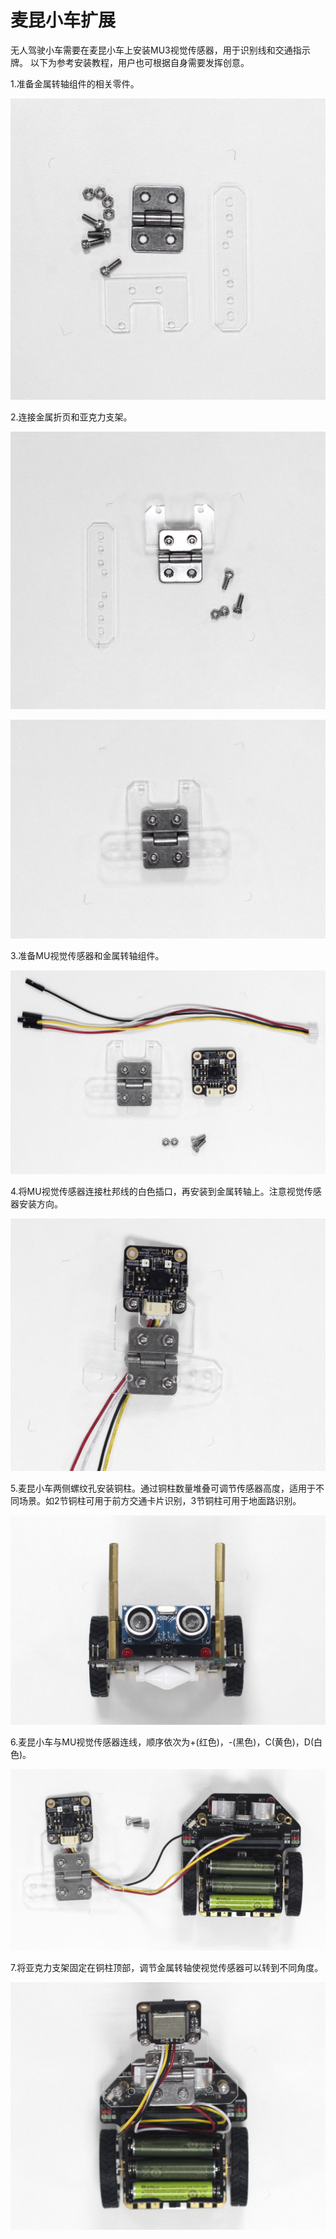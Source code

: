 # 麦昆小车扩展

无人驾驶小车需要在麦昆小车上安装MU3视觉传感器，用于识别线和交通指示牌。
以下为参考安装教程，用户也可根据自身需要发挥创意。

1.准备金属转轴组件的相关零件。

![](./images/maqueenExtended/1.jpg)

2.连接金属折页和亚克力支架。

![](./images/maqueenExtended/2.jpg)

![](./images/maqueenExtended/3.jpg)

3.准备MU视觉传感器和金属转轴组件。

![](./images/maqueenExtended/4.jpg)

4.将MU视觉传感器连接杜邦线的白色插口，再安装到金属转轴上。注意视觉传感器安装方向。

![](./images/maqueenExtended/5.jpg)

5.麦昆小车两侧螺纹孔安装铜柱。通过铜柱数量堆叠可调节传感器高度，适用于不同场景。如2节铜柱可用于前方交通卡片识别，3节铜柱可用于地面路识别。

![](./images/maqueenExtended/6.jpg)

6.麦昆小车与MU视觉传感器连线，顺序依次为+(红色)，-(黑色)，C(黄色)，D(白色)。

![](./images/maqueenExtended/7.jpg)

7.将亚克力支架固定在铜柱顶部，调节金属转轴使视觉传感器可以转到不同角度。

![](./images/maqueenExtended/8.jpg)